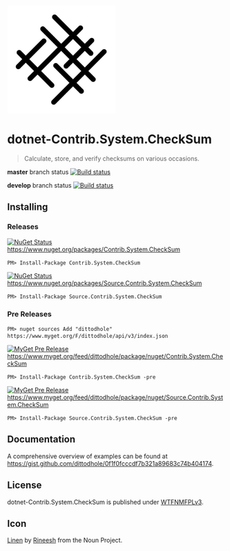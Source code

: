 ![](assets/noun_1117655_cc.png)

# dotnet-Contrib.System.CheckSum
> Calculate, store, and verify checksums on various occasions.

**master** branch status
[![Build status](https://ci.appveyor.com/api/projects/status/7p7i4x0v0tk3a5ws)](https://ci.appveyor.com/project/dittodhole/dotnet-contrib-system-checksum)

**develop** branch status
[![Build status](https://ci.appveyor.com/api/projects/status/7p7i4x0v0tk3a5ws/branch/develop)](https://ci.appveyor.com/project/dittodhole/dotnet-contrib-system-checksum/branch/develop)

## Installing

### Releases

[![NuGet Status](https://img.shields.io/nuget/v/Contrib.System.CheckSum.svg)](https://www.nuget.org/packages/Contrib.System.CheckSum)
https://www.nuget.org/packages/Contrib.System.CheckSum

    PM> Install-Package Contrib.System.CheckSum

[![NuGet Status](https://img.shields.io/nuget/v/Source.Contrib.System.CheckSum.svg)](https://www.nuget.org/packages/Source.Contrib.System.CheckSum)
https://www.nuget.org/packages/Source.Contrib.System.CheckSum

    PM> Install-Package Source.Contrib.System.CheckSum

### Pre Releases

    PM> nuget sources Add "dittodhole" https://www.myget.org/F/dittodhole/api/v3/index.json

[![MyGet Pre Release](https://img.shields.io/myget/dittodhole/vpre/Contrib.System.CheckSum.svg)](https://www.myget.org/feed/dittodhole/package/nuget/Contrib.System.CheckSum)
https://www.myget.org/feed/dittodhole/package/nuget/Contrib.System.CheckSum

    PM> Install-Package Contrib.System.CheckSum -pre

[![MyGet Pre Release](https://img.shields.io/myget/dittodhole/vpre/Source.Contrib.System.CheckSum.svg)](https://www.myget.org/feed/dittodhole/package/nuget/Source.Contrib.System.CheckSum)
https://www.myget.org/feed/dittodhole/package/nuget/Source.Contrib.System.CheckSum

    PM> Install-Package Source.Contrib.System.CheckSum -pre

## Documentation

A comprehensive overview of examples can be found at https://gist.github.com/dittodhole/0f1f0fcccdf7b321a89683c74b404174.

## License

dotnet-Contrib.System.CheckSum is published under [WTFNMFPLv3](https://github.com/dittodhole/WTFNMFPLv3).

## Icon

[Linen](https://thenounproject.com/term/linen/1117655/) by [Rineesh](https://thenounproject.com/rineesh) from the Noun Project.
